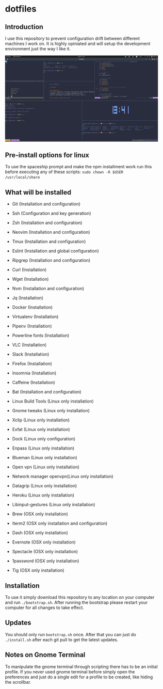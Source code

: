 # dotfiles

## Introduction
I use this repository to prevent configuration drift between different machines I work on. It is highly opiniated and will
setup the development environment just the way I like it.

![Setup](./screenshots/dotfiles.png)

## Pre-install options for linux
To use the spaceship prompt and make the npm installment work run this before executing any of these scripts: `sudo chown -R $USER /usr/local/share
`

## What will be installed
- Git (Installation and configuration)
- Ssh (Configuration and key generation)
- Zsh (Installation and configuration)
- Neovim (Installation and configuration)
- Tmux (Installation and configuration)
- Eslint (Installation and global configuration)
- Ripgrep (Installation and configuration)
- Curl (Installation)
- Wget (Installation)
- Nvm (Installation and configuration)
- Jq (Installation)
- Docker (Installation)
- Virtualenv (Installation)
- Pipenv (Installation)
- Powerline fonts (Installation)
- VLC (Installation)
- Slack (Installation)
- Firefox (Installation)
- Insomnia (Installation)
- Caffeine (Installation)
- Bat (Installation and configuration)

- Linux Build Tools (Linux only installation)
- Gnome tweaks (Linux only installation)
- Xclip (Linux only installation)
- Exfat (Linux only installation)
- Dock (Linux only configuration)
- Enpass (Linux only installation)
- Blueman (Linux only installation)
- Open vpn (Linux only installation)
- Network manager openvpn(Linux only installation)
- Datagrip (Linux only installation)
- Heroku (Linux only installation)
- Libinput-gestures (Linux only installation)

- Brew (OSX only installation)
- Iterm2 (OSX only installation and configuration)
- Dash (OSX only installation)
- Evernote (OSX only installation)
- Spectacle (OSX only installation)
- 1password (OSX only installation)
- Tig (OSX only installation)


## Installation
To use it simply download this repository to any location on your computer and run `./bootstrap.sh`.
After running the bootstrap please restart your computer for all changes to take effect.


## Updates
You should only run `bootstrap.sh` once. After that you can just do `./install.sh`
after each git pull to get the latest updates.

## Notes on Gnome Terminal
To manipulate the gnome terminal through scripting there has to be an initial profile.
If you never used gnome terminal before simply open the preferences and just do a single edit
for a profile to be created, like hiding the scrollbar.

